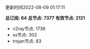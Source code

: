 更新时间2022-08-09 01:17:11

**总订阅: 64**
**总节点: 7377**
**有效节点: 2121**
- v2ray节点: 1736
- ss节点: 302
- trojan节点: 83
